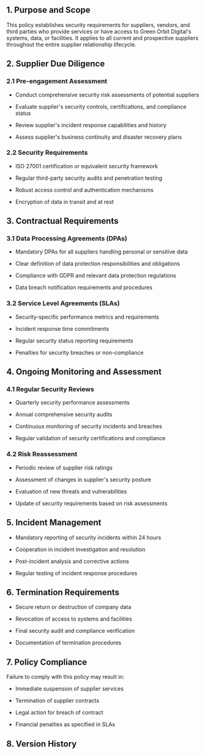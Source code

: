 ## 1. Purpose and Scope

This policy establishes security requirements for suppliers, vendors, and third parties who provide services or have access to Green Orbit Digital's systems, data, or facilities. It applies to all current and prospective suppliers throughout the entire supplier relationship lifecycle.

## 2. Supplier Due Diligence

### 2.1 Pre-engagement Assessment

- Conduct comprehensive security risk assessments of potential suppliers

- Evaluate supplier's security controls, certifications, and compliance status

- Review supplier's incident response capabilities and history

- Assess supplier's business continuity and disaster recovery plans

### 2.2 Security Requirements

- ISO 27001 certification or equivalent security framework

- Regular third-party security audits and penetration testing

- Robust access control and authentication mechanisms

- Encryption of data in transit and at rest

## 3. Contractual Requirements

### 3.1 Data Processing Agreements (DPAs)

- Mandatory DPAs for all suppliers handling personal or sensitive data

- Clear definition of data protection responsibilities and obligations

- Compliance with GDPR and relevant data protection regulations

- Data breach notification requirements and procedures

### 3.2 Service Level Agreements (SLAs)

- Security-specific performance metrics and requirements

- Incident response time commitments

- Regular security status reporting requirements

- Penalties for security breaches or non-compliance

## 4. Ongoing Monitoring and Assessment

### 4.1 Regular Security Reviews

- Quarterly security performance assessments

- Annual comprehensive security audits

- Continuous monitoring of security incidents and breaches

- Regular validation of security certifications and compliance

### 4.2 Risk Reassessment

- Periodic review of supplier risk ratings

- Assessment of changes in supplier's security posture

- Evaluation of new threats and vulnerabilities

- Update of security requirements based on risk assessments

## 5. Incident Management

- Mandatory reporting of security incidents within 24 hours

- Cooperation in incident investigation and resolution

- Post-incident analysis and corrective actions

- Regular testing of incident response procedures

## 6. Termination Requirements

- Secure return or destruction of company data

- Revocation of access to systems and facilities

- Final security audit and compliance verification

- Documentation of termination procedures

## 7. Policy Compliance

Failure to comply with this policy may result in:

- Immediate suspension of supplier services

- Termination of supplier contracts

- Legal action for breach of contract

- Financial penalties as specified in SLAs

## 8. Version History

<!-- Unsupported block type: table -->